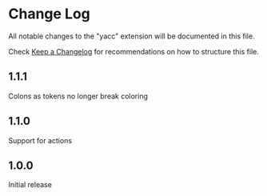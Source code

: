 # Change Log
All notable changes to the "yacc" extension will be documented in this file.

Check [Keep a Changelog](http://keepachangelog.com/) for recommendations on how to structure this file.

## 1.1.1
Colons as tokens no longer break coloring

## 1.1.0
Support for actions

## 1.0.0
Initial release